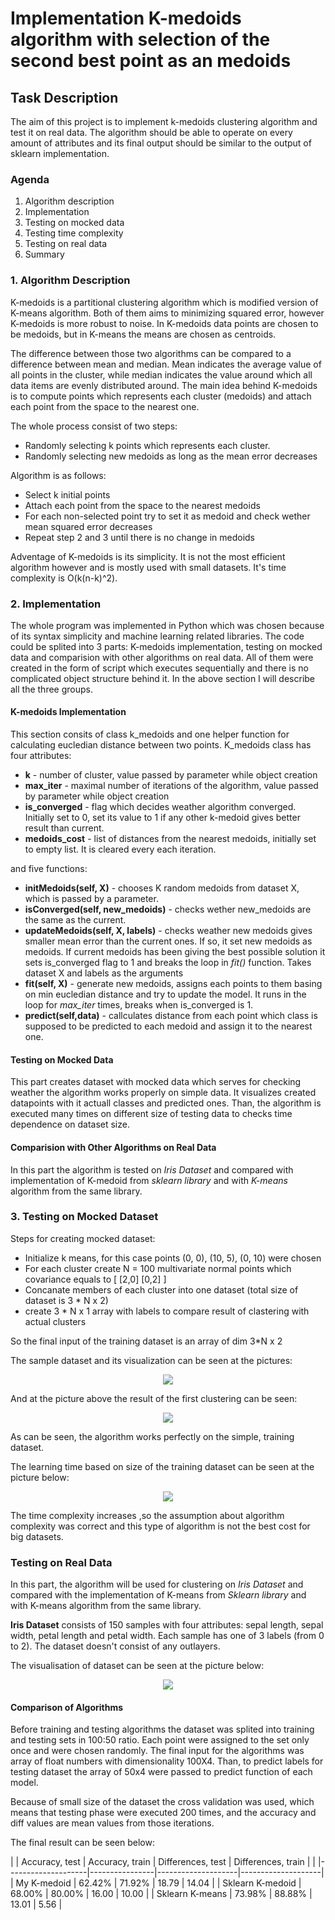 # Implementation K-medoids algorithm with selection of the second best point as an medoids 

## Task Description
The aim of this project is to implement k-medoids clustering algorithm and test it on real data. The algorithm should be able to operate on every amount of attributes and its final output should be similar to the output of sklearn implementation. 

### Agenda
1. Algorithm description
2. Implementation
3. Testing on mocked data
4. Testing time complexity
5. Testing on real data
6. Summary 

### 1. Algorithm Description
K-medoids is a partitional clustering algorithm which is modified version of K-means algorithm. Both of them aims to minimizing squared error, however K-medoids is more robust to noise. In K-medoids data points are chosen to be medoids, but in K-means the means are chosen as centroids. 

The difference between those two algorithms can be compared to a difference between mean and median. Mean indicates the average value of all points in the cluster, while median indicates the value around which all data items are evenly distributed around. The main idea behind K-medoids is to compute points which represents each cluster (medoids) and attach each point from the space to the nearest one.

The whole process consist of two steps:
- Randomly selecting k points which represents each cluster.
- Randomly selecting new medoids as long as the mean error decreases 

Algorithm is as follows:
- Select k initial points
- Attach each point from the space to the nearest medoids
- For each non-selected point try to set it as medoid and check wether mean squared error decreases
- Repeat step 2 and 3 until there is no change in medoids

Adventage of K-medoids is its simplicity. It is not the most efficient algorithm however and is mostly used with small datasets. It's time complexity is O(k(n-k)^2).

### 2. Implementation
The whole program was implemented in Python which was chosen because of its syntax simplicity and machine learning related libraries. The code could be splited into 3 parts: K-medoids implementation, testing on mocked data and comparision with other algorithms on real data. 
All of them were created in the form of script which executes sequentially and there is no complicated object structure behind it. In the above section I will describe all the three groups.

#### K-medoids Implementation
This section consits of class k_medoids and one helper function for calculating eucledian distance between two points. K_medoids class has four attributes:

- **k** - number of cluster, value passed by parameter while object creation
- **max_iter** - maximal number of iterations of the algorithm, value passed by parameter while object creation
- **is_converged** - flag which decides weather algorithm converged. Initially set to 0, set its value to 1 if any other k-medoid gives better result than current.
- **medoids_cost** - list of distances from the nearest medoids, initially set to empty list. It is cleared every each iteration.

and five functions:

- **initMedoids(self, X)** - chooses K random medoids from dataset X, which is passed by a parameter.
- **isConverged(self, new_medoids)** - checks wether new_medoids are the same as the current.
- **updateMedoids(self, X, labels)** - checks weather new medoids gives smaller mean error than the current ones. If so, it set new medoids as medoids. If current medoids has been giving the best possible solution it sets is_converged flag to 1 and breaks the loop in *fit()* function. Takes dataset X and labels as the arguments
- **fit(self, X)** - generate new medoids, assigns each points to them basing on min eucledian distance and try to update the model. It runs in the loop for *max_iter* times, breaks when is_converged is 1. 
- **predict(self,data)** - callculates distance from each point which class is supposed to be predicted to each medoid and assign it to the nearest one. 

#### Testing on Mocked Data
This part creates dataset with mocked data which serves for checking weather the algorithm works properly on simple data. It visualizes created datapoints with it actuall classes and predicted ones. Than, the algorithm is executed many times on different size of testing data to checks time dependence on dataset size. 

#### Comparision with Other Algorithms on Real Data
In this part the algorithm is tested on *Iris Dataset* and compared with implementation of K-medoid from *sklearn library* and with *K-means* algorithm from the same library.

### 3. Testing on Mocked Dataset
Steps for creating mocked dataset:
- Initialize k means, for this case points (0, 0), (10, 5), (0, 10) were chosen
- For each cluster create N = 100 multivariate normal points which covariance equals to [ [2,0] [0,2] ]
- Concanate members of each cluster into one dataset (total size of dataset is 3 * N x 2)
- create 3 * N x 1 array with labels to compare result of clastering with actual clusters

So the final input of the training dataset is an array of dim 3*N x 2

The sample dataset and its visualization can be seen at the pictures:
<p align="center">
  <img src = "https://imgur.com/W6q29WS.png"/>
</p>

And at the picture above the result of the first clustering can be seen:
<p align="center">
  <img src = "https://imgur.com/Mj20djM.png"/>
</p>

As can be seen, the algorithm works perfectly on the simple, training dataset.

The learning time based on size of the training dataset can be seen at the picture below:
<p align="center">
  <img src = "https://imgur.com/Mj20djM.png"/>
</p>

The time complexity increases ,so the assumption about algorithm complexity was correct and this type of algorithm is not the best cost for big datasets.

### Testing on Real Data
In this part, the algorithm will be used for clustering on *Iris Dataset* and compared with the implementation of K-means from *Sklearn library* and with K-means algorithm from the same library.

**Iris Dataset** consists of 150 samples with four attributes: sepal length, sepal width, petal length and petal width. Each sample has one of 3 labels (from 0 to 2). The dataset doesn't consist of any outlayers. 

The visualisation of dataset can be seen at the picture below:
<p align="center">
  <img src = "https://imgur.com/D3zRaxA.png"/>
</p>

#### Comparison of Algorithms
Before training and testing algorithms the dataset was splited into training and testing sets in 100:50 ratio.
Each point were assigned to the set only once and were chosen randomly. The final input for the algorithms was array of float numbers with dimensionality 100X4. Than, to predict labels for testing dataset the array of 50x4 were passed to predict function of each model.

Because of small size of the dataset the cross validation was used, which means that testing phase were executed 200 times, and the accuracy and diff values are mean values from those iterations.

The final result can be seen below:


|                  | Accuracy, test     | Accuracy, train | Differences, test | Differences, train |
|                  |--------------------|----------------|--------------------|--------------------|
| My K-medoid      |        62.42%      |     71.92%     |        18.79       |        14.04       |
| Sklearn K-medoid |        68.00%      |     80.00%     |        16.00       |        10.00       |
| Sklearn K-means  |        73.98%      |     88.88%     |        13.01       |        5.56        |


